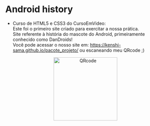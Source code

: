 # Android history
- Curso de HTML5 e CSS3 do CursoEmVideo: </br>
Este foi o primeiro site criado para exercitar a nossa prática.</br> 
Site referente à história do mascote do Android, primeiramente conhecido como DanDroids!</br>
Você pode acessar o nosso site em: https://kenshi-sama.github.io/pacote_projeto/ ou escaneando meu QRcode ;)

<div align="center">
  <img width="200px" src="https://user-images.githubusercontent.com/84287437/138134597-d710cd22-819d-4123-8256-949c447a046c.png" alt="QRcode">
</div>
